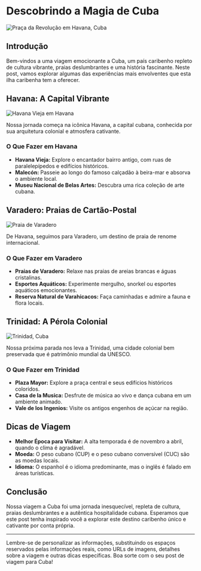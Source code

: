 # Descobrindo a Magia de Cuba

![Praça da Revolução em Havana, Cuba](https://images.unsplash.com/photo-1500759285222-a95626b934cb?auto=format&fit=crop&q=80&w=2070&ixlib=rb-4.0.3&ixid=M3wxMjA3fDB8MHxwaG90by1wYWdlfHx8fGVufDB8fHx8fA%3D%3D)

## Introdução

Bem-vindos a uma viagem emocionante a Cuba, um país caribenho repleto de cultura vibrante, praias deslumbrantes e uma história fascinante. Neste post, vamos explorar algumas das experiências mais envolventes que esta ilha caribenha tem a oferecer.

## Havana: A Capital Vibrante

![Havana Vieja em Havana](https://images.unsplash.com/photo-1536686598161-1b946fd6dfcf?auto=format&fit=crop&q=80&w=2069&ixlib=rb-4.0.3&ixid=M3wxMjA3fDB8MHxwaG90by1wYWdlfHx8fGVufDB8fHx8fA%3D%3D)

Nossa jornada começa na icônica Havana, a capital cubana, conhecida por sua arquitetura colonial e atmosfera cativante.

### O Que Fazer em Havana

- **Havana Vieja:** Explore o encantador bairro antigo, com ruas de paralelepípedos e edifícios históricos.
- **Malecón:** Passeie ao longo do famoso calçadão à beira-mar e absorva o ambiente local.
- **Museu Nacional de Belas Artes:** Descubra uma rica coleção de arte cubana.

## Varadero: Praias de Cartão-Postal

![Praia de Varadero](https://images.unsplash.com/photo-1574436713488-0d99167108cf?auto=format&fit=crop&q=80&w=1935&ixlib=rb-4.0.3&ixid=M3wxMjA3fDB8MHxwaG90by1wYWdlfHx8fGVufDB8fHx8fA%3D%3D)

De Havana, seguimos para Varadero, um destino de praia de renome internacional.

### O Que Fazer em Varadero

- **Praias de Varadero:** Relaxe nas praias de areias brancas e águas cristalinas.
- **Esportes Aquáticos:** Experimente mergulho, snorkel ou esportes aquáticos emocionantes.
- **Reserva Natural de Varahicacos:** Faça caminhadas e admire a fauna e flora locais.

## Trinidad: A Pérola Colonial

![Trinidad, Cuba](https://images.unsplash.com/photo-1594005039392-53c38b667641?auto=format&fit=crop&q=80&w=1931&ixlib=rb-4.0.3&ixid=M3wxMjA3fDB8MHxwaG90by1wYWdlfHx8fGVufDB8fHx8fA%3D%3D)

Nossa próxima parada nos leva a Trinidad, uma cidade colonial bem preservada que é patrimônio mundial da UNESCO.

### O Que Fazer em Trinidad

- **Plaza Mayor:** Explore a praça central e seus edifícios históricos coloridos.
- **Casa de la Musica:** Desfrute de música ao vivo e dança cubana em um ambiente animado.
- **Vale de los Ingenios:** Visite os antigos engenhos de açúcar na região.

## Dicas de Viagem

- **Melhor Época para Visitar:** A alta temporada é de novembro a abril, quando o clima é agradável.
- **Moeda:** O peso cubano (CUP) e o peso cubano conversível (CUC) são as moedas locais.
- **Idioma:** O espanhol é o idioma predominante, mas o inglês é falado em áreas turísticas.

## Conclusão

Nossa viagem a Cuba foi uma jornada inesquecível, repleta de cultura, praias deslumbrantes e a autêntica hospitalidade cubana. Esperamos que este post tenha inspirado você a explorar este destino caribenho único e cativante por conta própria.

---

Lembre-se de personalizar as informações, substituindo os espaços reservados pelas informações reais, como URLs de imagens, detalhes sobre a viagem e outras dicas específicas. Boa sorte com o seu post de viagem para Cuba!

